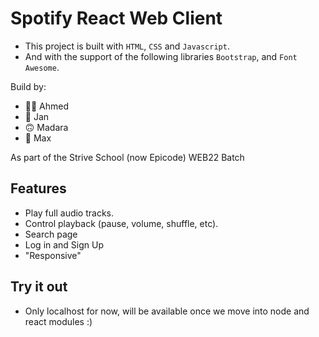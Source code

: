 # Spotify React Web Client

- This project is built with `HTML`, `CSS` and `Javascript`.
- And with the support of the following libraries `Bootstrap`, and `Font Awesome`.

Build by:
- 💪🏿 Ahmed
- 🚀 Jan
- 🙃 Madara
- 🎨 Max

As part of the Strive School (now Epicode) WEB22 Batch

## Features

- Play full audio tracks.
- Control playback (pause, volume, shuffle, etc).
- Search page
- Log in and Sign Up
- "Responsive" 

## Try it out
- Only localhost for now, will be available once we move into node and react modules :)
